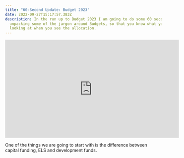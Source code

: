 ```yaml
---
title: "60-Second Update: Budget 2023"
date: 2022-09-27T15:17:57.383Z
description: In the run up to Budget 2023 I am going to do some 60 second videos
  unpacking some of the jargon around Budgets, so that you know what you are
  looking at when you see the allocation.
---
```

<iframe width="560" height="315" src="https://www.youtube.com/embed/CBusXXQ6JiY" title="YouTube video player" frameborder="0" allow="accelerometer; autoplay; clipboard-write; encrypted-media; gyroscope; picture-in-picture" allowfullscreen></iframe>



<!--StartFragment-->

One of the things we are going to start with is the difference between capital funding, ELS and development funds.

<!--EndFragment-->